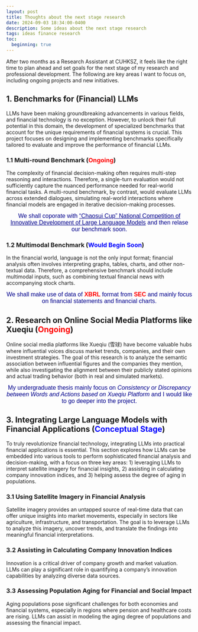 ```yaml
---
layout: post
title: Thoughts about the next stage research
date: 2024-09-03 18:34:00-0400
description: Some ideas about the next stage research
tags: ideas finance research
toc:
  beginning: true
---
```



After two months as a Research Assistant at CUHKSZ, it feels like the right time to plan ahead and set goals for the next stage of my research and professional development. The following are key areas I want to focus on, including ongoing projects and new initiatives.

## 1. Benchmarks for (Financial) LLMs

LLMs have been making groundbreaking advancements in various fields, and financial technology is no exception. However, to unlock their full potential in this domain, the development of specialized benchmarks that account for the unique requirements of financial systems is crucial. This project focuses on designing and implementing benchmarks specifically tailored to evaluate and improve the performance of financial LLMs.


### 1.1 Multi-round Benchmark (<span style="color: red;">Ongoing</span>)

The complexity of financial decision-making often requires multi-step reasoning and interactions. Therefore, a single-turn evaluation would not sufficiently capture the nuanced performance needed for real-world financial tasks. A multi-round benchmark, by contrast, would evaluate LLMs across extended dialogues, simulating real-world interactions where financial models are engaged in iterative decision-making processes. 

<div style="font-size: medium; text-align: center; font-family: 'Arial', sans-serif; color: darkblue">We shall coporate with <a href="http://llmeval.org.cn/industry_UCF_Bench" style="color: darkblue;">“Chaosui Cup” National Competition of Innovative Development of Large Language Models</a> and then relase our benchmark soon.</div>

### 1.2 Multimodal Benchmark (<span style="color: blue;">Would Begin Soon</span>)

In the financial world, language is not the only input format; financial analysis often involves interpreting graphs, tables, charts, and other non-textual data. Therefore, a comprehensive benchmark should include multimodal inputs, such as combining textual financial news with accompanying stock charts.

<div style="font-size: medium; text-align: center; font-family: 'Arial', sans-serif; color: darkblue">We shall make use of data of <strong style="font-size: medium; text-align: center; font-family: 'Arial', sans-serif; color: red">XBRL</strong> format from <strong style="font-size: medium; text-align: center; font-family: 'Arial', sans-serif; color: red">SEC</strong> and mainly focus on financial statements and financial charts.</div>

## 2. Research on Online Social Media Platforms like Xueqiu (<span style="color: red;">Ongoing</span>)

Online social media platforms like Xueqiu (雪球) have become valuable hubs where influential voices  discuss market trends, companies, and their own investment strategies. The goal of this research is to analyze the semantic association between influential figures  and the companies they mention, while also investigating the alignment between their publicly stated opinions and actual trading behavior (both in real and simulated markets).

<div style="font-size: medium; text-align: center; font-family: 'Arial', sans-serif; color: darkblue">My undergraduate thesis mainly focus on  <em>Consistency or Discrepancy between Words and Actions based on Xueqiu Platform</em> and I would like to go deeper into the project.</div>

## 3. Integrating Large Language Models with Financial Applications (<span style="color: blue;">Conceptual Stage</span>)

To truly revolutionize financial technology, integrating LLMs into practical financial applications is essential. This section explores how LLMs can be embedded into various tools to perform sophisticated financial analysis and decision-making, with a focus on three key areas: 1) leveraging LLMs to interpret satellite imagery for financial insights, 2) assisting in calculating company innovation indices, and 3) helping assess the degree of aging in populations.

### 3.1 Using Satellite Imagery in Financial Analysis

Satellite imagery provides an untapped source of real-time data that can offer unique insights into market movements, especially in sectors like agriculture, infrastructure, and transportation. The goal is to leverage LLMs to analyze this imagery, uncover trends, and translate the findings into meaningful financial interpretations.


### 3.2 Assisting in Calculating Company Innovation Indices

Innovation is a critical driver of company growth and market valuation. LLMs can play a significant role in quantifying a company’s innovation capabilities by analyzing diverse data sources.


### 3.3 Assessing Population Aging for Financial and Social Impact

Aging populations pose significant challenges for both economies and financial systems, especially in regions where pension and healthcare costs are rising. LLMs can assist in modeling the aging degree of populations and assessing the financial impact.







